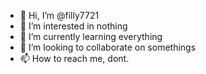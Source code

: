 - 👋 Hi, I’m @filly7721
- 👀 I’m interested in nothing
- 🌱 I’m currently learning everything
- 💞️ I’m looking to collaborate on somethings
- 📫 How to reach me, dont.

<!---
filly7721/filly7721 is a ✨ special ✨ repository because its `README.md` (this file) appears on your GitHub profile.
You can click the Preview link to take a look at your changes.
--->
